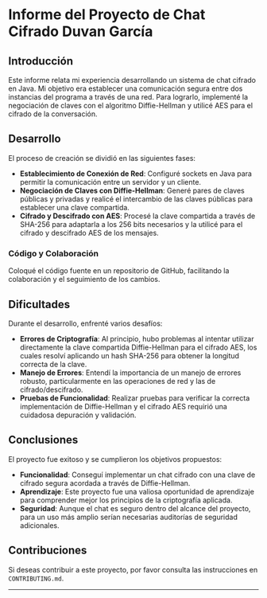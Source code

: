 # Informe del Proyecto de Chat Cifrado Duvan García

## Introducción

Este informe relata mi experiencia desarrollando un sistema de chat cifrado en Java. Mi objetivo era establecer una comunicación segura entre dos instancias del programa a través de una red. Para lograrlo, implementé la negociación de claves con el algoritmo Diffie-Hellman y utilicé AES para el cifrado de la conversación.

## Desarrollo

El proceso de creación se dividió en las siguientes fases:

- **Establecimiento de Conexión de Red**: Configuré sockets en Java para permitir la comunicación entre un servidor y un cliente.
- **Negociación de Claves con Diffie-Hellman**: Generé pares de claves públicas y privadas y realicé el intercambio de las claves públicas para establecer una clave compartida.
- **Cifrado y Descifrado con AES**: Procesé la clave compartida a través de SHA-256 para adaptarla a los 256 bits necesarios y la utilicé para el cifrado y descifrado AES de los mensajes.

### Código y Colaboración

Coloqué el código fuente en un repositorio de GitHub, facilitando la colaboración y el seguimiento de los cambios.

## Dificultades

Durante el desarrollo, enfrenté varios desafíos:

- **Errores de Criptografía**: Al principio, hubo problemas al intentar utilizar directamente la clave compartida Diffie-Hellman para el cifrado AES, los cuales resolví aplicando un hash SHA-256 para obtener la longitud correcta de la clave.
- **Manejo de Errores**: Entendí la importancia de un manejo de errores robusto, particularmente en las operaciones de red y las de cifrado/descifrado.
- **Pruebas de Funcionalidad**: Realizar pruebas para verificar la correcta implementación de Diffie-Hellman y el cifrado AES requirió una cuidadosa depuración y validación.

## Conclusiones

El proyecto fue exitoso y se cumplieron los objetivos propuestos:

- **Funcionalidad**: Conseguí implementar un chat cifrado con una clave de cifrado segura acordada a través de Diffie-Hellman.
- **Aprendizaje**: Este proyecto fue una valiosa oportunidad de aprendizaje para comprender mejor los principios de la criptografía aplicada.
- **Seguridad**: Aunque el chat es seguro dentro del alcance del proyecto, para un uso más amplio serían necesarias auditorías de seguridad adicionales.

## Contribuciones

Si deseas contribuir a este proyecto, por favor consulta las instrucciones en `CONTRIBUTING.md`.

---

